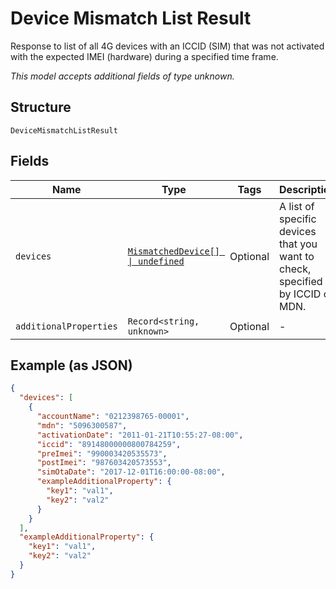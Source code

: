 
# Device Mismatch List Result

Response to list of all 4G devices with an ICCID (SIM) that was not activated with the expected IMEI (hardware) during a specified time frame.

*This model accepts additional fields of type unknown.*

## Structure

`DeviceMismatchListResult`

## Fields

| Name | Type | Tags | Description |
|  --- | --- | --- | --- |
| `devices` | [`MismatchedDevice[] \| undefined`](../../doc/models/mismatched-device.md) | Optional | A list of specific devices that you want to check, specified by ICCID or MDN. |
| `additionalProperties` | `Record<string, unknown>` | Optional | - |

## Example (as JSON)

```json
{
  "devices": [
    {
      "accountName": "0212398765-00001",
      "mdn": "5096300587",
      "activationDate": "2011-01-21T10:55:27-08:00",
      "iccid": "89148000000800784259",
      "preImei": "990003420535573",
      "postImei": "987603420573553",
      "simOtaDate": "2017-12-01T16:00:00-08:00",
      "exampleAdditionalProperty": {
        "key1": "val1",
        "key2": "val2"
      }
    }
  ],
  "exampleAdditionalProperty": {
    "key1": "val1",
    "key2": "val2"
  }
}
```

